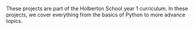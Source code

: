 These projects are part of the Holberton School year 1 curriculum. In these projects, we cover everything from the basics of Python to more advance topics. 
